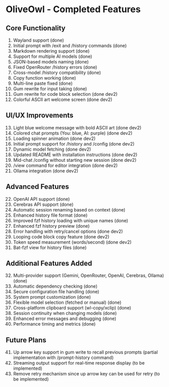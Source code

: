 
# OliveOwl - Completed Features

## Core Functionality
1. Wayland support (done)
2. Initial prompt with /exit and /history commands (done)
3. Markdown rendering support (done)
4. Support for multiple AI models (done)
5. JSON-based models naming (done)
6. Fixed OpenRouter /history errors (done)
7. Cross-model /history compatibility (done)
8. Copy function working (done)
9. Multi-line paste fixed (done)
10. Gum rewrite for input taking (done)
11. Gum rewrite for code block selection (done dev2)
12. Colorful ASCII art welcome screen (done dev2)

## UI/UX Improvements
13. Light blue welcome message with bold ASCII art (done dev2)
14. Colored chat prompts (You: blue, AI: purple) (done dev2)
15. Loading spinner animation (done dev2)
16. Initial prompt support for /history and /config (done dev2)
17. Dynamic model fetching (done dev2)
18. Updated README with installation instructions (done dev2)
19. Mid-chat /config without starting new session (done dev2)
20. /view command for editor integration (done dev2)
21. Ollama integration (done dev2)

## Advanced Features
22. OpenAI API support (done)
23. Cerebras API support (done)
24. Automatic session renaming based on context (done)
25. Enhanced history file format (done)
26. Improved fzf history loading with unique names (done)
27. Enhanced fzf history preview (done)
28. Error handling with retry/cancel options (done dev2)
29. Looping code block copy feature (done dev2)
30. Token speed measurement (words/second) (done dev2)
31. Bat-fzf view for history files (done)

## Additional Features Added
32. Multi-provider support (Gemini, OpenRouter, OpenAI, Cerebras, Ollama) (done)
33. Automatic dependency checking (done)
34. Secure configuration file handling (done)
35. System prompt customization (done)
36. Flexible model selection (fetched or manual) (done)
37. Cross-platform clipboard support (wl-copy/xclip) (done)
38. Session continuity when changing models (done)
39. Enhanced error messages and debugging (done)
40. Performance timing and metrics (done)

## Future Plans
41. Up arrow key support in gum write to recall previous prompts (partial implementation with /prompt-history command)
42. Streaming output support for real-time response display (to be implemented)
43. Remove retry mechanism since up arrow key can be used for retry (to be implemented)